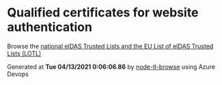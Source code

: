 # Qualified certificates for website authentication 
 Browse the [national eIDAS Trusted Lists and the EU List of eIDAS Trusted Lists (LOTL)](https://webgate.ec.europa.eu/tl-browser/#/) 
 
 
Generated at **Tue 04/13/2021  0:06:06.86** by [node-tl-browse](https://github.com/ymedlop/node-tl-browser) using Azure Devops 
